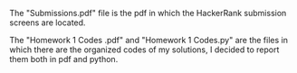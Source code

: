 The "Submissions.pdf" file is the pdf in which the HackerRank submission screens are located. 


The "Homework 1 Codes .pdf"  and "Homework 1 Codes.py" are the files in which there are the organized codes of my solutions, I decided to report them both in pdf and python.

